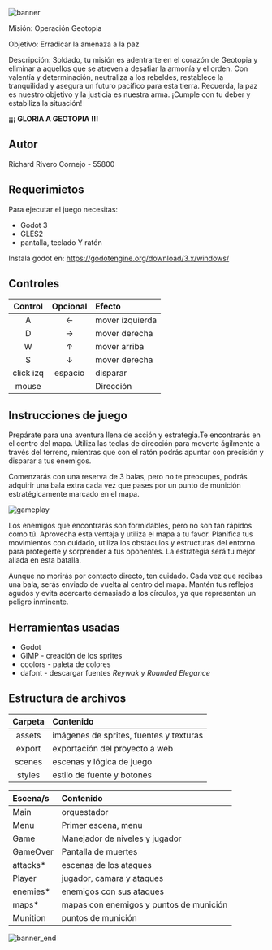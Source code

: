 
![banner](https://user-images.githubusercontent.com/105141268/236692559-6c7f4d05-fa8c-4491-ac9e-592b43082ea6.png)


Misión: Operación Geotopia

Objetivo: Erradicar la amenaza a la paz

Descripción: Soldado, tu misión es adentrarte en el corazón de Geotopia y eliminar a aquellos que se atreven a desafiar la armonía y el orden. Con valentía y determinación, neutraliza a los rebeldes, restablece la tranquilidad y asegura un futuro pacífico para esta tierra. Recuerda, la paz es nuestro objetivo y la justicia es nuestra arma. ¡Cumple con tu deber y estabiliza la situación!

**¡¡¡ GLORIA A GEOTOPIA !!!**

## Autor

Richard Rivero Cornejo - 55800

## Requerimietos

Para ejecutar el juego necesitas:

* Godot 3
* GLES2
* pantalla, teclado Y ratón

Instala godot en:
https://godotengine.org/download/3.x/windows/


## Controles

| Control | Opcional | Efecto |
| :---: | :---: | :--- |
|  A | ← | mover izquierda |
|  D | → | mover derecha |
|  W | ↑ | mover arriba |
|  S | ↓ | mover derecha |
| click izq | espacio   | disparar |
| mouse |   | Dirección |

## Instrucciones de juego

Prepárate para una aventura llena de acción y estrategia.Te encontrarás en el centro del mapa. Utiliza las teclas de dirección para moverte ágilmente a través del terreno, mientras que con el ratón podrás apuntar con precisión y disparar a tus enemigos.

Comenzarás con una reserva de 3 balas, pero no te preocupes, podrás adquirir una bala extra cada vez que pases por un punto de munición estratégicamente marcado en el mapa.

![gameplay](https://user-images.githubusercontent.com/105141268/236694247-a62b4422-229b-4d2c-bd17-48cc5777dd96.png)

Los enemigos que encontrarás son formidables, pero no son tan rápidos como tú. Aprovecha esta ventaja y utiliza el mapa a tu favor. Planifica tus movimientos con cuidado, utiliza los obstáculos y estructuras del entorno para protegerte y sorprender a tus oponentes. La estrategia será tu mejor aliada en esta batalla.

Aunque no morirás por contacto directo, ten cuidado. Cada vez que recibas una bala, serás enviado de vuelta al centro del mapa. Mantén tus reflejos agudos y evita acercarte demasiado a los círculos, ya que representan un peligro inminente.

## Herramientas usadas

* Godot
* GIMP - creación de los sprites
* coolors - paleta de colores
* dafont - descargar fuentes *Reywak* y *Rounded Elegance*

## Estructura de archivos

| Carpeta | Contenido |
| :---: | :--- |
| assets | imágenes de sprites, fuentes y texturas |
| export | exportación del proyecto a web |
| scenes | escenas y lógica de juego |
| styles | estilo de fuente y botones |

| Escena/s | Contenido |
| :--- | :--- |
| Main | orquestador |
| Menu | Primer escena, menu |
| Game | Manejador de niveles y jugador |
| GameOver | Pantalla de muertes |
| attacks* | escenas de los ataques |
| Player | jugador, camara y ataques |
| enemies* | enemigos con sus ataques |
| maps* | mapas con enemigos y puntos de munición |
| Munition | puntos de munición |

![banner_end](https://user-images.githubusercontent.com/105141268/236692833-2cf6c917-077f-4e65-bf07-c5efe6219064.png)
